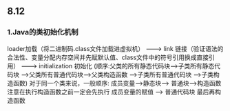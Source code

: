 ## 8.12
### 1.Java的类初始化机制
   loader加载（将二进制码.class文件加载进虚拟机）
   ---> link 链接（验证语法的合法性、变量分配内存空间并先赋默认值、class文件中的符号引用换成直接引用）
   ---> initialization 初始化 (顺序:父类的所有静态代码块-->子类所有静态代码块 -->父类所有普通代码块-->父类构造函数  -->子类所有普通代码块 -->子类构造函数)
            对于同一个类来说，一般顺序: 成员变量-->静态块--> 普通块-->构造函数
            注意在执行构造函数之前一定会先执行  成员变量的赋值 --> 普通代码块    最后再构造函数
